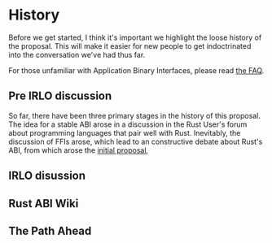# History
Before we get started, I think it's important we highlight the loose history of the proposal. This will make it easier for new people to get indoctrinated into the conversation we've had thus far.

For those unfamiliar with Application Binary Interfaces, please read [the FAQ](what_is_an_ABI.html).

## Pre IRLO discussion
So far, there have been three primary stages in the history of this proposal. The idea for a stable ABI arose in a discussion in the Rust User's forum about programming languages that pair well with Rust. Inevitably, the discussion of FFIs arose, which lead to an constructive debate about Rust's ABI, from which arose the [initial proposal](initial_proposal.html),

## IRLO disussion

## Rust ABI Wiki

## The Path Ahead
